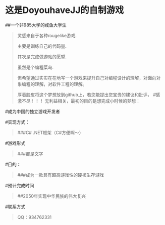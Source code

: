 # 这是DoyouhaveJJ的自制游戏
##一个非985大学的咸鱼大学生
>灵感来自于各种rougelike游戏.
>
>主要是训练自己的代码量.
>
>其次是完成做游戏的愿望.
>
>虽然是个编程菜鸟.
>
>但希望通过实实在在地写一个游戏来提升自己对编程设计的理解，对面向对象编程的理解，对软件工程的理解。
>
>厚着脸皮将这个梦想放到github上，若您能提出您宝贵的建议和批评，
#感激不尽！！！
>无利益相关，最初的目的是想完成小时候的梦想：
>
#成为中国的独立游戏开发者


#实现方式：
>###C# .NET框架（C#方便啊～） 


#游戏形式
>###都是文字

#目的：
>###成为一款具有超高游戏性的硬核生存游戏

#预计完成时间 
>##2050年实现中华民族的伟大复兴

#联系方式
>QQ：934762331  
